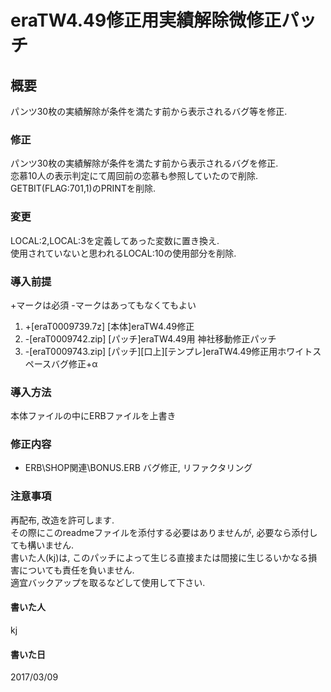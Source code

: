 # eraTW4.49修正用実績解除微修正パッチ
## 概要
パンツ30枚の実績解除が条件を満たす前から表示されるバグ等を修正.  

### 修正
パンツ30枚の実績解除が条件を満たす前から表示されるバグを修正.  
恋慕10人の表示判定にて周回前の恋慕も参照していたので削除.  
GETBIT(FLAG:701,1)のPRINTを削除.  

### 変更
LOCAL:2,LOCAL:3を定義してあった変数に置き換え.  
使用されていないと思われるLOCAL:10の使用部分を削除.  

### 導入前提  
 +マークは必須 -マークはあってもなくてもよい
1.	+[eraT0009739.7z]	[本体]eraTW4.49修正
2.	-[eraT0009742.zip]	[パッチ]eraTW4.49用 神社移動修正パッチ
3.	-[eraT0009743.zip]	[パッチ][口上][テンプレ]eraTW4.49修正用ホワイトスペースバグ修正+α

### 導入方法
本体ファイルの中にERBファイルを上書き

### 修正内容
+ ERB\SHOP関連\BONUS.ERB	バグ修正, リファクタリング

### 注意事項
再配布, 改造を許可します.  
その際にこのreadmeファイルを添付する必要はありませんが, 必要なら添付しても構いません.  
書いた人(kj)は, このパッチによって生じる直接または間接に生じるいかなる損害についても責任を負いません.  
適宜バックアップを取るなどして使用して下さい.  

#### 書いた人
kj
#### 書いた日
2017/03/09
